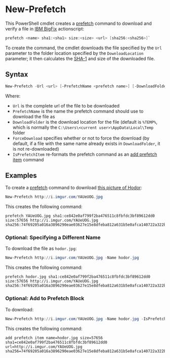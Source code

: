 # New-Prefetch

This PowerShell cmdlet creates a [prefetch](http://developer.bigfix.com/action-script/reference/download/prefetch.html) command to download and verify a file in [IBM BigFix](http://www.ibm.com/security/bigfix) actionscript:

```actionscript
prefetch <name> sha1:<sha1> size:<size> <url> [sha256:<sha256>]`
```

To create the command, the cmdlet downloads the file specified by the `Url` parameter to the folder location specified by the `DownloadLocation` parameter; it then calculates the [SHA-1](http://en.wikipedia.org/wiki/SHA-1) and size of the downloaded file.

## Syntax

```powershell
New-Prefetch -Url <url> [-PrefetchName <prefetch name>] [-DownloadFolder <download folder>] [-ForceDownload] [-IsPrefetchItem]
```
Where:
* `Url` is the complete url of the file to be downloaded
* `PrefetchName` is the name the prefetch command should use to download the file as
* `DownloadFolder` is the download location for the file (default is `%TEMP%`, which is normally the `C:\Users\<current user>\AppData\Local\Temp` folder
* `ForceDownload` specifies whether or not to force the download (by default, if a file with the same name already exists in `DownloadFolder`, it is not re-downloaded)
* `IsPrefetchItem` re-formats the prefetch command as an [add prefetch item](http://developer.bigfix.com/action-script/reference/download/add-prefetch-item.html) command

## Examples

To create a [prefetch](https://developer.bigfix.com/action-script/reference/download/add-prefetch-item.html) command to download [this picture of Hodor](http://i.imgur.com/YAUeUOG.jpg):

```powershell
New-Prefetch http://i.imgur.com/YAUeUOG.jpg
```
This creates the following command:

```
prefetch YAUeUOG.jpg sha1:ce842e0af799f2ba476511c8fbfdc3bf89612dd0 size:57656 http://i.imgur.com/YAUeUOG.jpg sha256:74f69205a016a3896290eae03627e15e8dfeba812a631b5e0afca140722a322b
```
### Optional: Specifying a Different Name

To download the file as `hodor.jpg`:

```powershell
New-Prefetch http://i.imgur.com/YAUeUOG.jpg -Name hodor.jpg
```

This creates the following command:

```
prefetch hodor.jpg sha1:ce842e0af799f2ba476511c8fbfdc3bf89612dd0 size:57656 http://i.imgur.com/YAUeUOG.jpg sha256:74f69205a016a3896290eae03627e15e8dfeba812a631b5e0afca140722a322b
```

### Optional: Add to Prefetch Block

To download:

```powershell
New-Prefetch http://i.imgur.com/YAUeUOG.jpg -Name hodor.jpg -IsPrefetchItem
```

This creates the following command:

```
add prefetch item name=hodor.jpg size=57656 sha1=ce842e0af799f2ba476511c8fbfdc3bf89612dd0 url=http://i.imgur.com/YAUeUOG.jpg sha256=74f69205a016a3896290eae03627e15e8dfeba812a631b5e0afca140722a322b
```
